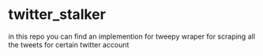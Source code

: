 # twitter_stalker

in this repo you can find an implemention for tweepy wraper for scraping all the tweets for certain twitter account
